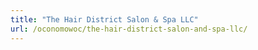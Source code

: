 ```yaml
---
title: "The Hair District Salon & Spa LLC"
url: /oconomowoc/the-hair-district-salon-and-spa-llc/
---
```

